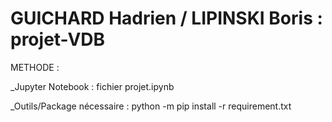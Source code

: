 # GUICHARD Hadrien / LIPINSKI Boris : projet-VDB

METHODE :

_Jupyter Notebook : fichier projet.ipynb

_Outils/Package nécessaire : python -m pip install -r requirement.txt

